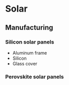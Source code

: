 # Solar

## Manufacturing

### Silicon solar panels
- Aluminum frame
- Silicon
- Glass cover

### Perovskite solar panels

